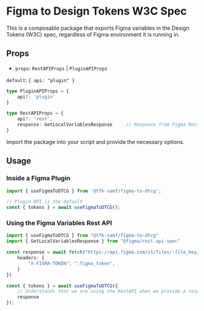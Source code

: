 # Figma to Design Tokens W3C Spec

This is a composable package that exports Figma variables in the Design Tokens (W3C) spec, regardless of Figma environment it is running in.  

## Props

- `props`: `RestAPIProps` | `PluginAPIProps`

`default`: `{ api: "plugin" }`

```ts
type PluginAPIProps = {
    api?: 'plugin'
}

type RestAPIProps = {
    api?: 'rest',
    response: GetLocalVariablesResponse     // Response from Figma Rest API
}
```

Import the package into your script and provide the necessary options.

## Usage

### Inside a Figma Plugin

```ts
import { useFigmaToDTCG } from '@tfk-samf/figma-to-dtcg';

// Plugin API is the default
const { tokens } = await useFigmaToDTCG();
```

### Using the Figma Variables Rest API

```ts
import { useFigmaToDTCG } from "@tfk-samf/figma-to-dtcg"
import { GetLocalVariablesResponse } from "@figma/rest-api-spec"

const response = await fetch("https://api.figma.com/v1/files/:file_key/variables/local", {
    headers: {
        "X-FIGMA-TOKEN": ":figma_token",
    }
})

const { tokens } = await useFigmaToDTCG({
    // Understands that we are using the RestAPI when we provide a response
    response
});
```